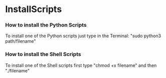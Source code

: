 # InstallScripts
### How to install the Python Scripts ###
To install one of the Python scripts just type in the Terminal: "sudo python3 path/filename"

### How to install the Shell Scripts ###
To install one of the Shell scripts first type "chmod +x filename" and then "./filename"